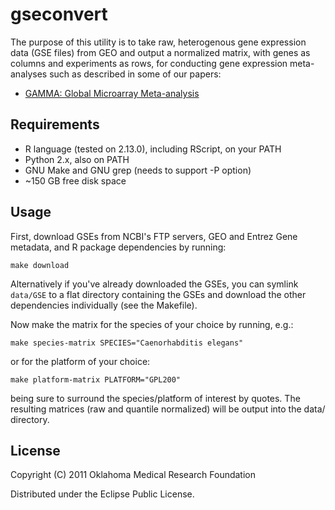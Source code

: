 # gseconvert

The purpose of this utility is to take raw, heterogenous gene
expression data (GSE files) from GEO and output a normalized matrix,
with genes as columns and experiments as rows, for conducting gene
expression meta-analyses such as described in some of
our papers:

*   [GAMMA: Global Microarray Meta-analysis](http://bioinformatics.oxfordjournals.org/content/early/2009/05/15/bioinformatics.btp290)

## Requirements

* R language (tested on 2.13.0), including RScript, on your PATH
* Python 2.x, also on PATH
* GNU Make and GNU grep (needs to support -P option)
* ~150 GB free disk space

## Usage

First, download GSEs from NCBI's FTP servers,
GEO and Entrez Gene metadata, and R package dependencies by running:

    make download

Alternatively if you've already downloaded the GSEs, you can symlink
`data/GSE` to a flat directory containing the GSEs and download the
other dependencies individually (see the Makefile).

Now make the matrix for the species of your choice by running, e.g.: 

    make species-matrix SPECIES="Caenorhabditis elegans"

or for the platform of your choice:

    make platform-matrix PLATFORM="GPL200"

being sure to surround the species/platform of interest by quotes.
The resulting matrices (raw and quantile normalized) will be output
into the data/ directory.

## License

Copyright (C) 2011 Oklahoma Medical Research Foundation

Distributed under the Eclipse Public License.
